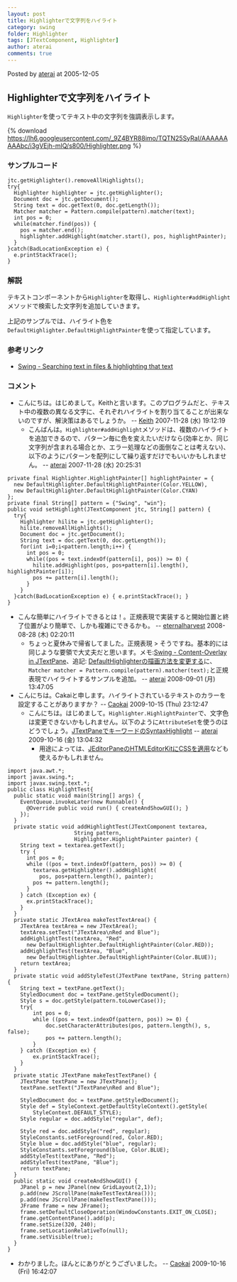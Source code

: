 ```yaml
---
layout: post
title: Highlighterで文字列をハイライト
category: swing
folder: Highlighter
tags: [JTextComponent, Highlighter]
author: aterai
comments: true
---
```


Posted by [aterai](http://terai.xrea.jp/aterai.html) at 2005-12-05

## Highlighterで文字列をハイライト
`Highlighter`を使ってテキスト中の文字列を強調表示します。

{% download https://lh6.googleusercontent.com/_9Z4BYR88imo/TQTN25SyRaI/AAAAAAAAAbc/i3gVEjh-mlQ/s800/Highlighter.png %}

### サンプルコード
<pre class="prettyprint"><code>jtc.getHighlighter().removeAllHighlights();
try{
  Highlighter highlighter = jtc.getHighlighter();
  Document doc = jtc.getDocument();
  String text = doc.getText(0, doc.getLength());
  Matcher matcher = Pattern.compile(pattern).matcher(text);
  int pos = 0;
  while(matcher.find(pos)) {
    pos = matcher.end();
    highlighter.addHighlight(matcher.start(), pos, highlightPainter);
  }
}catch(BadLocationException e) {
  e.printStackTrace();
}
</code></pre>

### 解説
テキストコンポーネントから`Highlighter`を取得し、`Highlighter#addHighlight`メソッドで検索した文字列を追加していきます。

上記のサンプルでは、ハイライト色を`DefaultHighlighter.DefaultHighlightPainter`を使って指定しています。

### 参考リンク
- [Swing - Searching text in files & highlighting that text](https://forums.oracle.com/thread/1387954)

<!-- dummy comment line for breaking list -->

### コメント
- こんにちは。はじめまして。Keithと言います。このプログラムだと、テキスト中の複数の異なる文字に、それぞれハイライトを割り当てることが出来ないのですが、解決策はあるでしょうか。 -- [Keith](http://terai.xrea.jp/Keith.html) 2007-11-28 (水) 19:12:19
    - こんばんは。`Highlighter#addHighlight`メソッドは、複数のハイライトを追加できるので、パターン毎に色を変えたいだけなら(効率とか、同じ文字列が含まれる場合とか、エラー処理などの面倒なことは考えない)、以下のようにパターンを配列にして繰り返すだけでもいいかもしれません。 -- [aterai](http://terai.xrea.jp/aterai.html) 2007-11-28 (水) 20:25:31

<!-- dummy comment line for breaking list -->

<pre class="prettyprint"><code>private final Highlighter.HighlightPainter[] highlightPainter = {
  new DefaultHighlighter.DefaultHighlightPainter(Color.YELLOW),
  new DefaultHighlighter.DefaultHighlightPainter(Color.CYAN)
};
private final String[] pattern = {"Swing", "win"};
public void setHighlight(JTextComponent jtc, String[] pattern) {
  try{
    Highlighter hilite = jtc.getHighlighter();
    hilite.removeAllHighlights();
    Document doc = jtc.getDocument();
    String text = doc.getText(0, doc.getLength());
    for(int i=0;i&lt;pattern.length;i++) {
      int pos = 0;
      while((pos = text.indexOf(pattern[i], pos)) &gt;= 0) {
        hilite.addHighlight(pos, pos+pattern[i].length(), highlightPainter[i]);
        pos += pattern[i].length();
      }
    }
  }catch(BadLocationException e) { e.printStackTrace(); }
}
</code></pre>

- こんな簡単にハイライトできるとは！。正規表現で実装すると開始位置と終了位置がより簡単で、しかも複雑にできるかも。 -- [eternalharvest](http://terai.xrea.jp/eternalharvest.html) 2008-08-28 (木) 02:20:11
    - ちょっと夏休みで帰省してました。正規表現 > そうですね。基本的には同じような要領で大丈夫だと思います。メモ:[Swing - Content-Overlay in JTextPane](https://forums.oracle.com/thread/1382907)、追記: [DefaultHighlighterの描画方法を変更する](http://terai.xrea.jp/Swing/DrawsLayeredHighlights.html)に、`Matcher matcher = Pattern.compile(pattern).matcher(text);`と正規表現でハイライトするサンプルを追加。 -- [aterai](http://terai.xrea.jp/aterai.html) 2008-09-01 (月) 13:47:05
- こんにちは。Cakaiと申します。ハイライトされているテキストのカラーを設定することがありますか？ -- [Caokai](http://terai.xrea.jp/Caokai.html) 2009-10-15 (Thu) 23:12:47
    - こんにちは。はじめまして。`Highlighter.HighlightPainter`で、文字色は変更できないかもしれません。以下のように`AttributeSet`を使うのはどうでしょう。[JTextPaneでキーワードのSyntaxHighlight](http://terai.xrea.jp/Swing/SimpleSyntaxHighlight.html) -- [aterai](http://terai.xrea.jp/aterai.html) 2009-10-16 (金) 13:04:32
        - 用途によっては、[JEditorPaneのHTMLEditorKitにCSSを適用](http://terai.xrea.jp/Swing/StyleSheet.html)なども使えるかもしれません。

<!-- dummy comment line for breaking list -->

<pre class="prettyprint"><code>import java.awt.*;
import javax.swing.*;
import javax.swing.text.*;
public class HighlightTest{
  public static void main(String[] args) {
    EventQueue.invokeLater(new Runnable() {
      @Override public void run() { createAndShowGUI(); }
    });
  }
  private static void addHighlightTest(JTextComponent textarea,
                     String pattern,
                     Highlighter.HighlightPainter painter) {
    String text = textarea.getText();
    try {
      int pos = 0;
      while ((pos = text.indexOf(pattern, pos)) &gt;= 0) {
        textarea.getHighlighter().addHighlight(
          pos, pos+pattern.length(), painter);
        pos += pattern.length();
      }
    } catch (Exception ex) {
      ex.printStackTrace();
    }
  }
  private static JTextArea makeTestTextArea() {
    JTextArea textArea = new JTextArea();
    textArea.setText("JTextArea\nRed and Blue");
    addHighlightTest(textArea, "Red",
      new DefaultHighlighter.DefaultHighlightPainter(Color.RED));
    addHighlightTest(textArea, "Blue",
      new DefaultHighlighter.DefaultHighlightPainter(Color.BLUE));
    return textArea;
  }
  private static void addStyleTest(JTextPane textPane, String pattern) {
    String text = textPane.getText();
    StyledDocument doc = textPane.getStyledDocument();
    Style s = doc.getStyle(pattern.toLowerCase());
    try{
        int pos = 0;
        while ((pos = text.indexOf(pattern, pos)) &gt;= 0) {
            doc.setCharacterAttributes(pos, pattern.length(), s, false);
            pos += pattern.length();
        }
    } catch (Exception ex) {
        ex.printStackTrace();
    }
  }
  private static JTextPane makeTestTextPane() {
    JTextPane textPane = new JTextPane();
    textPane.setText("JTextPane\nRed and Blue");

    StyledDocument doc = textPane.getStyledDocument();
    Style def = StyleContext.getDefaultStyleContext().getStyle(
        StyleContext.DEFAULT_STYLE);
    Style regular = doc.addStyle("regular", def);

    Style red = doc.addStyle("red", regular);
    StyleConstants.setForeground(red, Color.RED);
    Style blue = doc.addStyle("blue", regular);
    StyleConstants.setForeground(blue, Color.BLUE);
    addStyleTest(textPane, "Red");
    addStyleTest(textPane, "Blue");
    return textPane;
  }
  public static void createAndShowGUI() {
    JPanel p = new JPanel(new GridLayout(2,1));
    p.add(new JScrollPane(makeTestTextArea()));
    p.add(new JScrollPane(makeTestTextPane()));
    JFrame frame = new JFrame();
    frame.setDefaultCloseOperation(WindowConstants.EXIT_ON_CLOSE);
    frame.getContentPane().add(p);
    frame.setSize(320, 240);
    frame.setLocationRelativeTo(null);
    frame.setVisible(true);
  }
}
</code></pre>
- わかりました。ほんとにありがとうございました。 -- [Caokai](http://terai.xrea.jp/Caokai.html) 2009-10-16 (Fri) 16:42:07

<!-- dummy comment line for breaking list -->

